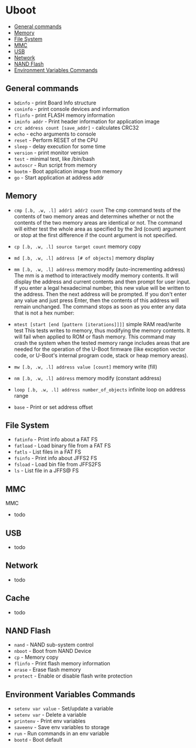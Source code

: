 # Uboot

- [General commands](#general)
- [Memory](#memory)
- [File System](#file_system)
- [MMC](#mmc)
- [USB](#usb)
- [Network](#network)
- [NAND Flash](#nand_flash)
- [Environment Variables Commands](#env_variables)

<a name="general"></a>
## General commands

- `bdinfo` - print Board Info structure
- `coninfo` - print console devices and information
- `flinfo` - print FLASH memory information
- `iminfo addr` - Print header information for application image
- `crc address count [save_addr]` - calculates CRC32
- `echo` - echo arguments to console
- `reset` - Perform RESET of the CPU
- `sleep` - delay execution for some time
- `version` - print monitor version
- `test` - minimal test, like /bin/bash
- `autoscr` - Run script from memory
- `bootm` - Boot application image from memory
- `go` - Start application at address addr

<a name="memory"></a>
## Memory
- `cmp [.b, .w, .l] addr1 addr2 count`
The cmp command tests of the contents of two memory areas and determines whether or not the contents of the two memory areas are identical or not. The command will either test the whole area as specified by the 3rd (count) argument or stop at the first difference if the count argument is not specified.

- `cp [.b, .w, .l] source target count`
memory copy

- `md [.b, .w, .l] address [# of objects]`
memory display

- `mm [.b, .w, .l] address`
memory modify (auto-incrementing address)
The mm is a method to interactively modify memory contents. It will display the address and current contents and then prompt for user input. If you enter a legal hexadecimal number, this new value will be written to the address. Then the next address will be prompted. If you don't enter any value and just press Enter, then the contents of this address will remain unchanged. The command stops as soon as you enter any data that is not a hex number:

- `mtest [start [end [pattern [iterations]]]]`
simple RAM read/write test
This tests writes to memory, thus modifying the memory contents. It will fail when applied to ROM or
flash memory. This command may crash the system when the tested memory range includes areas that are
needed for the operation of the U-Boot firmware (like exception vector code, or U-Boot's internal program
code, stack or heap memory areas).

- `mw [.b, .w, .l] address value [count]`
memory write (fill)

- `nm [.b, .w, .l] address`
memory modify (constant address)

- `loop [.b, .w, .l] address number_of_objects`
infinite loop on address range

- `base` - Print or set address offset

<a name="file_system"></a>
## File System
- `fatinfo` - Print info about a FAT FS
- `fatload` - Load binary file from a FAT  FS
- `fatls` - List files in a FAT FS
- `fsinfo` - Print info about JFFS2 FS
- `fsload` - Load bin file from JFFS2FS
- `ls` - List file in a JFFS@ FS

<a name="mmc"></a>
## MMC
MMC
- todo

<a name="usb"></a>
## USB
- todo

<a name="network"></a>
## Network
- todo

<a name="cache"></a>
## Cache
- todo

<a name="nand_flash"></a>
## NAND Flash
- `nand` - NAND sub-system control
- `nboot` - Boot from NAND Device
- `cp` - Memory copy
- `flinfo` - Print flash memory information
- `erase` - Erase flash memory
- `protect` - Enable or disable flash write protection

<a name="env_variables"></a>
## Environment Variables Commands
- `setenv var value` - Set/update a variable
- `setenv var` - Delete a variable
- `printenv` - Print env variables
- `saveenv` - Save env variables to storage
- `run` - Run commands in an env variable
- `bootd` - Boot default
